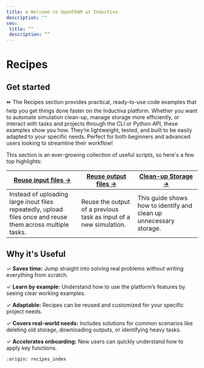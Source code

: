 ```yaml
---
title: ⚙️ Welcome to OpenFOAM at Inductiva
description: ""
seo:
 title: “”
 description: “”
---
```


# Recipes

## Get started
⏩ The Recipes section provides practical, ready-to-use code examples that help you 
get things done faster on the Inductiva platform. Whether you want to automate simulation 
clean-up, manage storage more efficiently, or interact with tasks and projects through 
the CLI or Python API, these examples show you how. They’re lightweight, tested, and built 
to be easily adapted to your specific needs. Perfect for both beginners and advanced users 
looking to streamline their workflow!

This section is an ever-growing collection of useful scripts, so here's a few top highlights:

| **[Reuse input files →](reuse-files.md)** | **[Reuse output files →](reuse-files.md#how-to-reference-output-files)** | **[Clean-up Storage →](storage-related/index.md)** | 
|---|---|---|
| Instead of uploading large inout files repeatedly, upload files once and reuse them across multiple tasks. | Reuse the output of a previous task as input of a new simulation. | This guide shows how to identify and clean up unnecessary storage. |


## Why it's Useful
✓ **Saves time:** Jump straight into solving real problems without writing everything from scratch.

✓ **Learn by example:** Understand how to use the platform’s features by seeing clear working examples.

✓ **Adaptable:** Recipes can be reused and customized for your specific project needs.

✓ **Covers real-world needs:** Includes solutions for common scenarios like deleting old storage, 
downloading outputs, or identifying heavy tasks.

✓ **Accelerates onboarding:** New users can quickly understand how to apply key functions.


```{banner}
:origin: recipes_index
```